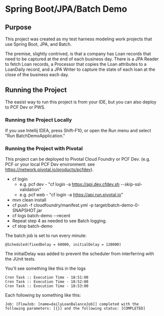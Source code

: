 # Spring Boot/JPA/Batch Demo
## Purpose
This project was created as my test harness modeling work
projects that use Spring Boot, JPA, and Batch.

The premise, slightly contrived, is that a company has Loan records that need to be captured at 
the end of each business day. There is a JPA Reader to fetch Loan records, a Processor that 
copies the Loan attributes to a LoanDaily record, and a JPA Writer to capture the state of 
each loan at the close of the business each day.


## Running the Project

The easist way to run this project is from your IDE, but you can also deploy to 
PCF Dev or PWS.

### Running the Project Locally

If you use Intellij IDEA, press Shift-F10, or open the Run menu and select 
"Run BatchDemoApplication."

### Running the Project with Pivotal

This project can be deployed to Pivotal Cloud Foundry or PCF Dev.
(e.g. PCF or your local PCF Dev environment: see https://network.pivotal.io/products/pcfdev).

* cf login
  * e.g. pcf dev - "cf login -a https://api.dev.cfdev.sh --skip-ssl-validation"
  * e.g. pcf web - "cf login -a https://api.run.pivotal.io"
* mvn clean install
* cf push -f cloudfoundry/manifest.yml -p target/batch-demo-0-SNAPSHOT.jar
* cf logs batch-demo --recent 
* Repeat step 4 as needed to see Batch logging.
* cf stop batch-demo

The batch job is set to run every minute:

```@Scheduled(fixedDelay = 60000, initialDelay = 120000)```

The initialDelay was added to prevent the scheduler from interferring with the JUnit tests.

You'll see something like this in the logs

```
Cron Task :: Execution Time - 18:51:00
Cron Task :: Execution Time - 18:52:00
Cron Task :: Execution Time - 18:53:00
```

Each following by something like this:
```
Job: [FlowJob: [name=dailyLoanBalanceJob]] completed with the following parameters: [{}] and the following status: [COMPLETED]
```


